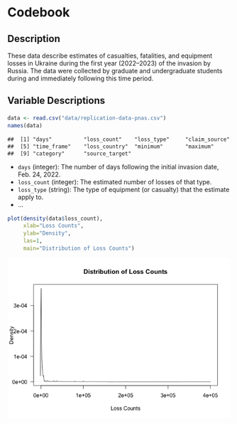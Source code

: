 Codebook
================

## Description

These data describe estimates of casualties, fatalities, and equipment
losses in Ukraine during the first year (2022–2023) of the invasion by
Russia. The data were collected by graduate and undergraduate students
during and immediately following this time period.

## Variable Descriptions

``` r
data <- read.csv("data/replication-data-pnas.csv")
names(data)
```

    ##  [1] "days"          "loss_count"    "loss_type"     "claim_source" 
    ##  [5] "time_frame"    "loss_country"  "minimum"       "maximum"      
    ##  [9] "category"      "source_target"

- `days` (integer): The number of days following the initial invasion
  date, Feb. 24, 2022.  
- `loss_count` (integer): The estimated number of losses of that type.  
- `loss_type` (string): The type of equipment (or casualty) that the
  estimate apply to.  
- …

``` r
plot(density(data$loss_count),
     xlab="Loss Counts",
     ylab="Density",
     las=1,
     main="Distribution of Loss Counts")
```

![](codebook_files/figure-gfm/unnamed-chunk-2-1.png)<!-- -->
